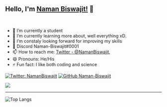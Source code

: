 ## Hello, I'm [Naman Biswajit!](https://github.com/Naman-Biswajit) 👋

<br/>

- 🔭 I’m currently a student
- 🌱 I’m currently learning more about, well everything xD.
- 🤔 I’m constaly looking forward for improving my skills
- 💬 Discord Naman-Biswajit#0001
- 📫 How to reach me: [Twitter - @NamanBiswajit](https://twitter.com/NamanBiswajit), 
- 😄 Pronouns: He/His
- ⚡ Fun fact: I like both coding and science

[![Twitter: NamanBiswajit](https://img.shields.io/twitter/follow/NamanBiswajit?style=social)](https://twitter.com/NamanBiswajit)
[![GitHub Naman-Biswajit](https://img.shields.io/github/followers/Naman-Biswajit?label=follow&style=social)](https://github.com/Naman-Biswajit)

<!-- **Languages and Tools:**  

<code><img height="20" src="https://raw.githubusercontent.com/github/explore/80688e429a7d4ef2fca1e82350fe8e3517d3494d/topics/flutter/flutter.png"></code>
<code><img height="20" src="https://raw.githubusercontent.com/github/explore/80688e429a7d4ef2fca1e82350fe8e3517d3494d/topics/dart/dart.png"></code>
<code><img height="20" src="https://raw.githubusercontent.com/github/explore/80688e429a7d4ef2fca1e82350fe8e3517d3494d/topics/android/android.png"></code>
<code><img height="20" src="https://raw.githubusercontent.com/github/explore/80688e429a7d4ef2fca1e82350fe8e3517d3494d/topics/javascript/javascript.png"></code>
<code><img height="20" src="https://raw.githubusercontent.com/github/explore/80688e429a7d4ef2fca1e82350fe8e3517d3494d/topics/vue/vue.png"></code>
<code><img height="20" src="https://raw.githubusercontent.com/github/explore/80688e429a7d4ef2fca1e82350fe8e3517d3494d/topics/nodejs/nodejs.png"></code>     -->

<div>
  <img align="center" src="https://github-readme-stats.vercel.app/api?username=Naman-Biswajit&show_icons=true&theme=algolia" />
</div>
<hr>

![Top Langs](https://github-readme-stats.vercel.app/api/top-langs/?username=Naman-Biswajit&layout=&theme=algolia)